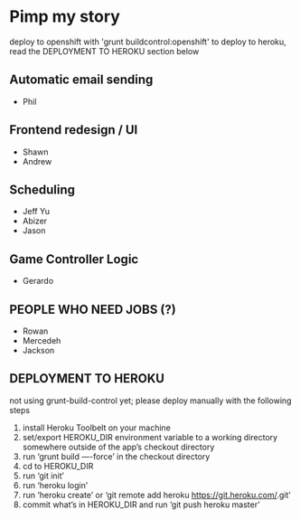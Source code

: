 # Pimp my story

deploy to openshift with 'grunt buildcontrol:openshift'
to deploy to heroku, read the DEPLOYMENT TO HEROKU section below


## Automatic email sending
- Phil

## Frontend redesign / UI
- Shawn
- Andrew

## Scheduling
- Jeff Yu
- Abizer
- Jason

## Game Controller Logic
- Gerardo

## PEOPLE WHO NEED JOBS (?)
- Rowan
- Mercedeh
- Jackson


## DEPLOYMENT TO HEROKU

not using grunt-build-control yet; please deploy manually with the following steps

1. install Heroku Toolbelt on your machine
2. set/export HEROKU_DIR environment variable to a working directory somewhere outside of the app’s checkout directory
3. run ‘grunt build —-force’ in the checkout directory
4. cd to HEROKU_DIR
5. run ‘git init’
6. run ‘heroku login’
7. run ‘heroku create’ or ‘git remote add heroku https://git.heroku.com/<name of the app you created>.git’
8. commit what’s in HEROKU_DIR and run ‘git push heroku master’
